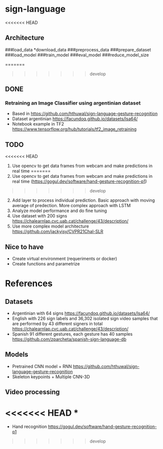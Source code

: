 # sign-language
<<<<<<< HEAD
## Architecture
###load_data
*download_data
###preprocess_data
###prepare_dataset
###load_model
###train_model
###eval_model
###reduce_model_size





=======
>>>>>>> develop
## DONE
### Retraining an Image Classifier using argentinian dataset
* Based in https://github.com/hthuwal/sign-language-gesture-recognition
* Dataset argentinian https://facundoq.github.io/datasets/lsa64/
* Notebook example in TF2 https://www.tensorflow.org/hub/tutorials/tf2_image_retraining

## TODO 
<<<<<<< HEAD
1. Use opencv to get data frames from webcam and make predictions in real time
=======
1. Use opencv to get data frames from webcam and make predictions in real time (https://gogul.dev/software/hand-gesture-recognition-p1)
>>>>>>> develop
2. Add layer to process individual prediction. Basic approach with moving average of predection. More complex approach with LSTM
3. Analyze model performance and do fine tuning
4. Use dataset with 200 signs https://chalearnlap.cvc.uab.cat/challenge/43/description/
5. Use more complex model architecture https://github.com/jackyjsy/CVPR21Chal-SLR

## Nice to have
* Create virtual environment (requeriments or docker)
* Create functions and parametrize

# References

## Datasets
* Argentinian with 64 signs https://facundoq.github.io/datasets/lsa64/
* English with 226 sign labels and 36,302 isolated sign video samples that are performed by 43 different signers in total https://chalearnlap.cvc.uab.cat/challenge/43/description/
* Spanish 91 different gestures, each gesture has 40 samples https://github.com/zparcheta/spanish-sign-language-db

## Models
* Pretrained CNN model + RNN https://github.com/hthuwal/sign-language-gesture-recognition
* Skeleton keypoints + Multiple CNN-3D

## Video processing
<<<<<<< HEAD
* 
=======
* Hand recognition https://gogul.dev/software/hand-gesture-recognition-p1
>>>>>>> develop
